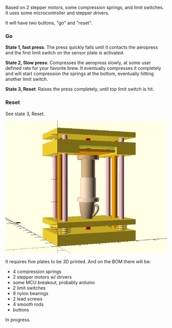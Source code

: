 Based on 2 stepper motors, some compression springs, and limit switches.
It uses some microcontroller and stepper drivers.

It will have two buttons, "go" and "reset".

### Go

**State 1, fast press**:  The press quickly falls until it contacts the aeropress and the first limit switch on the sensor
plate is activated.

**State 2, Slow press**:  Compresses the aeropress slowly, at some user defined rate for your favorite brew.  It eventually
compresses it completely and will start compression the springs at the bottom, eventually hitting another limit switch.

**State 3, Reset**: Raises the press completely, until top limit switch is hit.

### Reset

See state 3, Reset.

![](/images/draft.png)

It requires five plates to be 3D printed.  And on the BOM there will be:

* 4 compression springs
* 2 stepper motors w/ drivers
* some MCU breakout, probably arduino
* 2 limit switches
* 8 nylon bearings
* 2 lead screws
* 4 smooth rods
* buttons

In progress.

